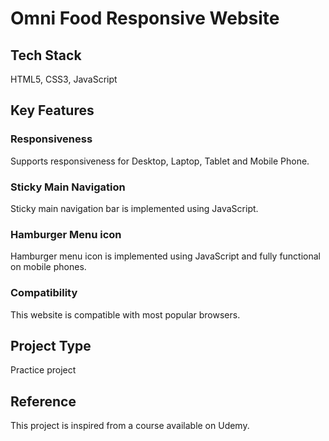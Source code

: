 # Omni Food Responsive Website

## Tech Stack

HTML5, CSS3, JavaScript

## Key Features

### Responsiveness

Supports responsiveness for Desktop, Laptop, Tablet and Mobile Phone.

### Sticky Main Navigation

Sticky main navigation bar is implemented using JavaScript.

### Hamburger Menu icon

Hamburger menu icon is implemented using JavaScript and fully functional on mobile phones.

### Compatibility

This website is compatible with most popular browsers.

## Project Type

Practice project

## Reference

This project is inspired from a course available on Udemy.
